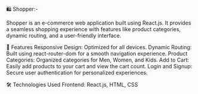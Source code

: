 🛍️ Shopper:-

Shopper is an e-commerce web application built using React.js. It provides a seamless shopping experience with features like product categories, dynamic routing, and a user-friendly interface.


🚀 Features
Responsive Design: Optimized for all devices.
Dynamic Routing: Built using react-router-dom for a smooth navigation experience.
Product Categories: Organized categories for Men, Women, and Kids.
Add to Cart: Easily add products to your cart and view the cart count.
Login and Signup: Secure user authentication for personalized experiences.


🛠️ Technologies Used
Frontend: React.js, HTML, CSS
